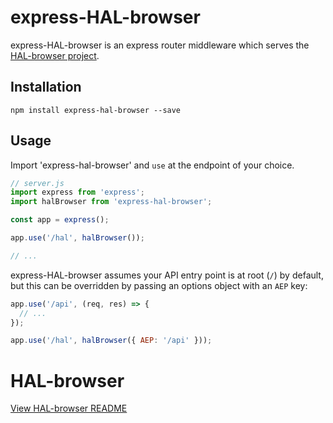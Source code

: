 # express-HAL-browser

express-HAL-browser is an express router middleware which serves the [HAL-browser project](HAL-README.adoc).

## Installation

```
npm install express-hal-browser --save
```

## Usage

Import 'express-hal-browser' and `use` at the endpoint of your choice.

```javascript
// server.js
import express from 'express';
import halBrowser from 'express-hal-browser';

const app = express();

app.use('/hal', halBrowser());

// ...
```

express-HAL-browser assumes your API entry point is at root (`/`) by default, but this can be overridden by passing an options object with an `AEP` key:

```javascript
app.use('/api', (req, res) => {
  // ...
});

app.use('/hal', halBrowser({ AEP: '/api' }));
```

# HAL-browser
[View HAL-browser README](HAL-README.adoc)
